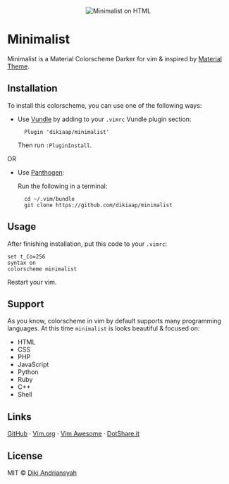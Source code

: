 <p align="center">
    <img src="http://i.imgur.com/JrZKwfY.png" alt="Minimalist on HTML">
</p>

# Minimalist
Minimalist is a Material Colorscheme Darker for vim & inspired by 
[Material Theme](https://github.com/equinusocio/material-theme).

## Installation

To install this colorscheme, you can use one of the following ways:

- Use [Vundle](https://github.com/VundleVim/Vundle.vim#quick-start) by adding 
to your `.vimrc` Vundle plugin section:

        Plugin 'dikiaap/minimalist'

    Then run `:PluginInstall`.

OR

- Use [Panthogen](#):

    Run the following in a terminal:   

        cd ~/.vim/bundle
        git clone https://github.com/dikiaap/minimalist

## Usage

After finishing installation, put this code to your `.vimrc`:

    set t_Co=256
    syntax on
    colorscheme minimalist

Restart your vim.

## Support

As you know, colorscheme in vim by default supports many programming languages.
At this time `minimalist` is looks beautiful & focused on:

* HTML
* CSS
* PHP
* JavaScript
* Python
* Ruby
* C++
* Shell

## Links

[GitHub](https://github.com/dikiaap/minimalist) ·
[Vim.org](http://www.vim.org/scripts/script.php?script_id=5490) ·
[Vim Awesome](#) ·
[DotShare.it](http://dotshare.it/dots/1397/)

## License

MIT © [Diki Andriansyah](https://dikiaap.id)

